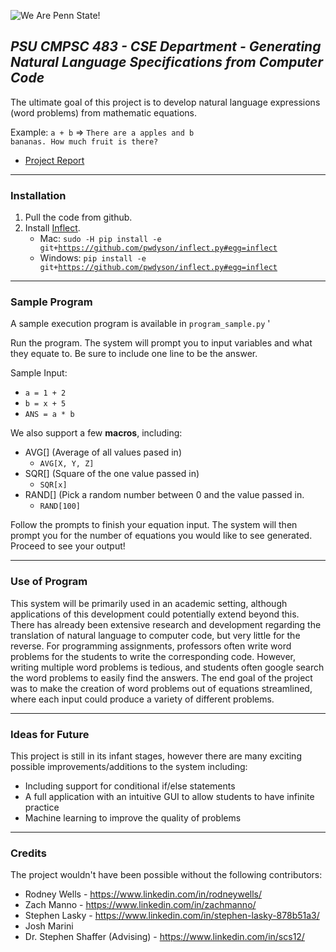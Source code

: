 
![We Are Penn State!](http://www.underconsideration.com/brandnew/archives/penn_state_logo_detail.png "We Are Penn State!")

## *PSU CMPSC 483 - CSE Department - Generating Natural Language Specifications from Computer Code*


The ultimate goal of this project is to develop natural language expressions (word problems) from mathematic equations.  

Example: 
<code>a + b</code>     =>     <code>There are a apples and b bananas. How much fruit is there?</code>

* [Project Report](https://drive.google.com/open?id=1dMMDF4w7kvLdJ-hLHWn3Bbbab42CPzhQ5-hcz-6UK3A) 

*** 

### Installation

1. Pull the code from github. 
2. Install [Inflect](https://pypi.python.org/pypi/inflect "Inflect Documentation"). 
   - Mac: <code>sudo -H pip install -e git+https://github.com/pwdyson/inflect.py#egg=inflect</code>
   - Windows: <code>pip install -e git+https://github.com/pwdyson/inflect.py#egg=inflect</code>



*** 

### Sample Program 
A sample execution program is available in <code>program_sample.py</code> '

Run the program. The system will prompt you to input variables and what they equate to. Be sure to include one line to be the answer. 
 
Sample Input: 
- <code>a = 1 + 2</code>
- <code>b = x + 5</code>
- <code>ANS = a * b</code>

We also support a few **macros**, including: 
- AVG[] (Average of all values pased in) 
   - <code>AVG[X, Y, Z] </code>
- SQR[] (Square of the one value passed in) 
   - <code>SQR[x]</code>
- RAND[] (Pick a random number between 0 and the value passed in. 
   - <code>RAND[100]</code>

Follow the prompts to finish your equation input. The system will then prompt you for the number of equations you would like to see generated. Proceed to see your output!

*** 


### Use of Program
This system will be primarily used in an academic setting, although applications of this development could potentially extend beyond this.
There has already been extensive research and development regarding the translation of natural language to computer code, but very little for the reverse.
For programming assignments, professors often write word problems for the students to write the corresponding code.
However, writing multiple word problems is tedious, and students often google search the word problems to easily find the answers.
The end goal of the project was to make the creation of word problems out of equations streamlined, where each input could produce a variety of different problems.

*** 

### Ideas for Future
This project is still in its infant stages, however there are many exciting possible improvements/additions to the system including:
- Including support for conditional if/else statements
- A full application with an intuitive GUI to allow students to have infinite practice
- Machine learning to improve the quality of problems


*** 
### Credits 

The project wouldn't have been possible without the following contributors: 
- Rodney Wells - https://www.linkedin.com/in/rodneywells/
- Zach Manno - https://www.linkedin.com/in/zachmanno/
- Stephen Lasky - https://www.linkedin.com/in/stephen-lasky-878b51a3/
- Josh Marini 
- Dr. Stephen Shaffer (Advising) - https://www.linkedin.com/in/scs12/
